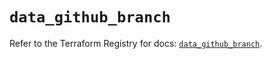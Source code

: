 # `data_github_branch`

Refer to the Terraform Registry for docs: [`data_github_branch`](https://registry.terraform.io/providers/integrations/github/6.2.2/docs/data-sources/branch).
